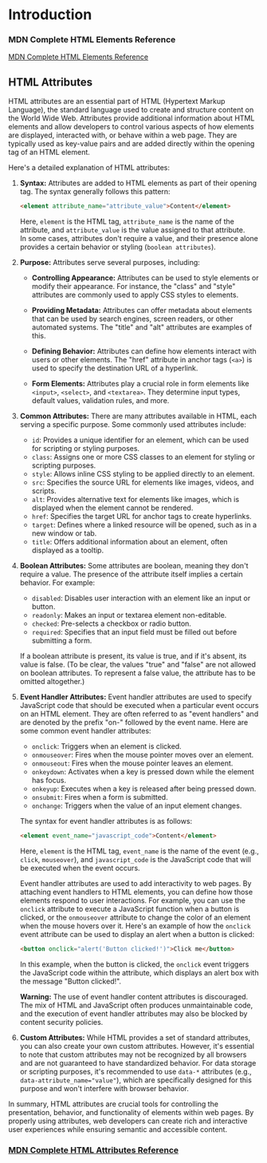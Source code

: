 # Introduction
### MDN Complete HTML Elements Reference

[MDN Complete HTML Elements Reference](https://developer.mozilla.org/en-US/docs/Web/HTML/Element)

## HTML Attributes
HTML attributes are an essential part of HTML (Hypertext Markup Language), the standard language used to create and structure content on the World Wide Web. Attributes provide additional information about HTML elements and allow developers to control various aspects of how elements are displayed, interacted with, or behave within a web page. They are typically used as key-value pairs and are added directly within the opening tag of an HTML element.

Here's a detailed explanation of HTML attributes:

1. **Syntax:**
   Attributes are added to HTML elements as part of their opening tag. The syntax generally follows this pattern:
   
   ```html
   <element attribute_name="attribute_value">Content</element>
   ```

   Here, `element` is the HTML tag, `attribute_name` is the name of the attribute, and `attribute_value` is the value assigned to that attribute.<br> In some cases, attributes don't require a value, and their presence alone provides a certain behavior or styling (`boolean attributes`).

2. **Purpose:**
   Attributes serve several purposes, including:
   
   - **Controlling Appearance:** Attributes can be used to style elements or modify their appearance. For instance, the "class" and "style" attributes are commonly used to apply CSS styles to elements.
   
   - **Providing Metadata:** Attributes can offer metadata about elements that can be used by search engines, screen readers, or other automated systems. The "title" and "alt" attributes are examples of this.

   - **Defining Behavior:** Attributes can define how elements interact with users or other elements. The "href" attribute in anchor tags (`<a>`) is used to specify the destination URL of a hyperlink.

   - **Form Elements:** Attributes play a crucial role in form elements like `<input>`, `<select>`, and `<textarea>`. They determine input types, default values, validation rules, and more.

3. **Common Attributes:**
   There are many attributes available in HTML, each serving a specific purpose. Some commonly used attributes include:
   
   - `id`: Provides a unique identifier for an element, which can be used for scripting or styling purposes.
   - `class`: Assigns one or more CSS classes to an element for styling or scripting purposes.
   - `style`: Allows inline CSS styling to be applied directly to an element.
   - `src`: Specifies the source URL for elements like images, videos, and scripts.
   - `alt`: Provides alternative text for elements like images, which is displayed when the element cannot be rendered.
   - `href`: Specifies the target URL for anchor tags to create hyperlinks.
   - `target`: Defines where a linked resource will be opened, such as in a new window or tab.
   - `title`: Offers additional information about an element, often displayed as a tooltip.

4. **Boolean Attributes:**
   Some attributes are boolean, meaning they don't require a value. The presence of the attribute itself implies a certain behavior. For example:
   
   - `disabled`: Disables user interaction with an element like an input or button.
   - `readonly`: Makes an input or textarea element non-editable.
   - `checked`: Pre-selects a checkbox or radio button.
   - `required`: Specifies that an input field must be filled out before submitting a form.
   
    If a boolean attribute is present, its value is true, and if it's absent, its value is false. (To be clear, the values "true" and "false" are not allowed on boolean attributes. To represent a false value, the attribute has to be omitted altogether.)

5. **Event Handler Attributes:**
   Event handler attributes are used to specify JavaScript code that should be executed when a particular event occurs on an HTML element. They are often referred to as "event handlers" and are denoted by the prefix "on-" followed by the event name. Here are some common event handler attributes:

   - `onclick`: Triggers when an element is clicked.
   - `onmouseover`: Fires when the mouse pointer moves over an element.
   - `onmouseout`: Fires when the mouse pointer leaves an element.
   - `onkeydown`: Activates when a key is pressed down while the element has focus.
   - `onkeyup`: Executes when a key is released after being pressed down.
   - `onsubmit`: Fires when a form is submitted.
   - `onchange`: Triggers when the value of an input element changes.

   The syntax for event handler attributes is as follows:

   ```html
   <element event_name="javascript_code">Content</element>
   ```

   Here, `element` is the HTML tag, `event_name` is the name of the event (e.g., `click`, `mouseover`), and `javascript_code` is the JavaScript code that will be executed when the event occurs.

   Event handler attributes are used to add interactivity to web pages. By attaching event handlers to HTML elements, you can define how those elements respond to user interactions. For example, you can use the `onclick` attribute to execute a JavaScript function when a button is clicked, or the `onmouseover` attribute to change the color of an element when the mouse hovers over it. Here's an example of how the `onclick` event attribute can be used to display an alert when a button is clicked:

   ```html
   <button onclick="alert('Button clicked!')">Click me</button>
   ```

   In this example, when the button is clicked, the `onclick` event triggers the JavaScript code within the attribute, which displays an alert box with the message "Button clicked!".

   **Warning:** The use of event handler content attributes is discouraged. The mix of HTML and JavaScript often produces unmaintainable code, and the execution of event handler attributes may also be blocked by content security policies.

6. **Custom Attributes:**
   While HTML provides a set of standard attributes, you can also create your own custom attributes. However, it's essential to note that custom attributes may not be recognized by all browsers and are not guaranteed to have standardized behavior. For data storage or scripting purposes, it's recommended to use `data-*` attributes (e.g., `data-attribute_name="value"`), which are specifically designed for this purpose and won't interfere with browser behavior.

In summary, HTML attributes are crucial tools for controlling the presentation, behavior, and functionality of elements within web pages. By properly using attributes, web developers can create rich and interactive user experiences while ensuring semantic and accessible content.

### [MDN Complete HTML Attributes Reference](https://developer.mozilla.org/en-US/docs/Web/HTML/Attributes?retiredLocale=tr#event_handler_attributes)
